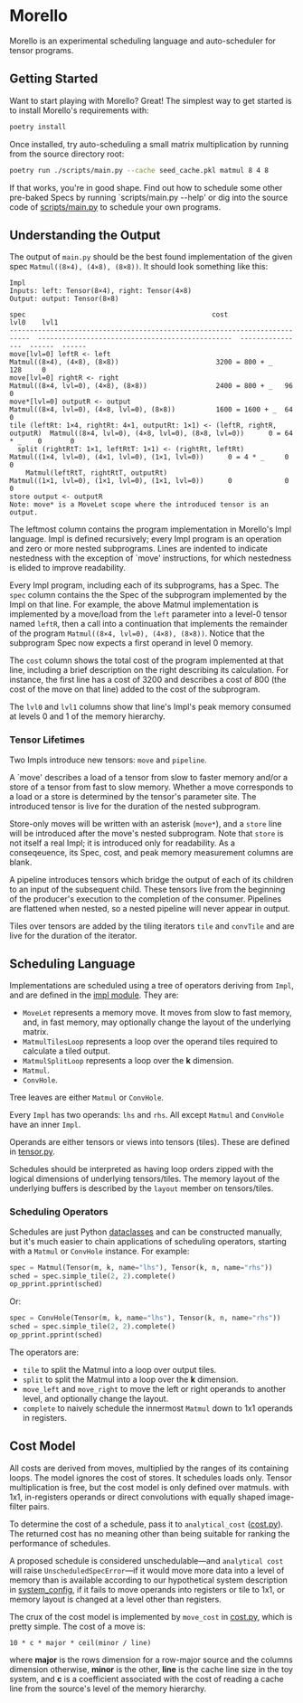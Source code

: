 # Morello

Morello is an experimental scheduling language and auto-scheduler for tensor programs.

## Getting Started

Want to start playing with Morello? Great! The simplest way to get started is to install Morello's requirements with:

```sh
poetry install
```

Once installed, try auto-scheduling a small matrix multiplication by running from the source directory root:
```sh
poetry run ./scripts/main.py --cache seed_cache.pkl matmul 8 4 8
```

If that works, you're in good shape. Find out how to schedule some other pre-baked Specs by running `scripts/main.py --help' or dig into the source code of [scripts/main.py] to schedule your own programs.

## Understanding the Output

The output of `main.py` should be the best found implementation of the given spec `Matmul((8×4), (4×8), (8×8))`. It should look something like this:

```
Impl
Inputs: left: Tensor(8×4), right: Tensor(4×8)
Output: output: Tensor(8×8)
                                                                             spec                                              cost              lvl0    lvl1
---------------------------------------------------------------------------  ------------------------------------------------  ----------------  ------  ------
move[lvl=0] leftR <- left                                                    Matmul((8×4), (4×8), (8×8))                        3200 = 800 + _   128     0
move[lvl=0] rightR <- right                                                  Matmul((8×4, lvl=0), (4×8), (8×8))                 2400 = 800 + _   96      0
move*[lvl=0] outputR <- output                                               Matmul((8×4, lvl=0), (4×8, lvl=0), (8×8))          1600 = 1600 + _  64      0
tile (leftRt: 1×4, rightRt: 4×1, outputRt: 1×1) <- (leftR, rightR, outputR)  Matmul((8×4, lvl=0), (4×8, lvl=0), (8×8, lvl=0))      0 = 64 * _    0       0
  split (rightRtT: 1×1, leftRtT: 1×1) <- (rightRt, leftRt)                   Matmul((1×4, lvl=0), (4×1, lvl=0), (1×1, lvl=0))      0 = 4 * _     0       0
    Matmul(leftRtT, rightRtT, outputRt)                                      Matmul((1×1, lvl=0), (1×1, lvl=0), (1×1, lvl=0))      0             0       0
store output <- outputR
Note: move* is a MoveLet scope where the introduced tensor is an output.
```

The leftmost column contains the program implementation in Morello's Impl language.
Impl is defined recursively; every Impl program is an operation and zero or more nested subprograms.
Lines are indented to indicate nestedness with the exception of `move' instructions, for which nestedness is elided to improve readability.

Every Impl program, including each of its subprograms, has a Spec. The `spec` column contains the the Spec of the subprogram implemented by the Impl on that line.
For example, the above Matmul implementation is implemented by a move/load from the `left` parameter into a level-0 tensor named `leftR`, then a call into a continuation that implements the remainder of the program `Matmul((8×4, lvl=0), (4×8), (8×8))`. Notice that the subprogram Spec now expects a first operand in level 0 memory.

The `cost` column shows the total cost of the program implemented at that line, including a brief description on the right describing its calculation. For instance, the first line has a cost of 3200 and describes a cost of 800 (the cost of the move on that line) added to the cost of the subprogram.

The `lvl0` and `lvl1` columns show that line's Impl's peak memory consumed at levels 0 and 1 of the memory hierarchy.

### Tensor Lifetimes

Two Impls introduce new tensors: `move` and `pipeline`.

A `move' describes a load of a tensor from slow to faster memory and/or a store of a tensor from fast to slow memory. Whether a move corresponds to a load or a store is determined by the tensor's parameter site. The introduced tensor is live for the duration of the nested subprogram.

Store-only moves will be written with an asterisk (`move*`), and a `store` line will be introduced after the move's nested subprogram.
Note that `store` is not itself a real Impl; it is introduced only for readability.
As a conseqeuence, its Spec, cost, and peak memory measurement columns are blank.

A pipeline introduces tensors which bridge the output of each of its children to an input of the subsequent child.
These tensors live from the beginning of the producer's execution to the completion of the consumer.
Pipelines are flattened when nested, so a nested pipeline will never appear in output.

Tiles over tensors are added by the tiling iterators `tile` and `convTile` and are live for the duration of the iterator.

## Scheduling Language

Implementations are scheduled using a tree of operators deriving from `Impl`, and are defined in the [impl module]. They are:

  * `MoveLet` represents a memory move. It moves from slow to fast memory, and, in fast memory, may optionally change the layout of the underlying matrix.
  * `MatmulTilesLoop` represents a loop over the operand tiles required to calculate a tiled output.
  * `MatmulSplitLoop` represents a loop over the **k** dimension.
  * `Matmul`.
  * `ConvHole`.

Tree leaves are either `Matmul` or `ConvHole`.

Every `Impl` has two operands: `lhs` and `rhs`. All except `Matmul` and `ConvHole` have an inner `Impl`.

Operands are either tensors or views into tensors (tiles). These are defined in [tensor.py].

Schedules should be interpreted as having loop orders zipped with the logical dimensions of underlying tensors/tiles. The memory layout of the underlying buffers is described by the `layout` member on tensors/tiles.

### Scheduling Operators

Schedules are just Python [dataclasses](https://docs.python.org/3/library/dataclasses.html) and can be constructed manually, but it's much easier to chain applications of scheduling operators, starting with a `Matmul` or `ConvHole` instance. For example:

```python
spec = Matmul(Tensor(m, k, name="lhs"), Tensor(k, n, name="rhs"))
sched = spec.simple_tile(2, 2).complete()
op_pprint.pprint(sched)
```

Or:

```python
spec = ConvHole(Tensor(m, k, name="lhs"), Tensor(k, n, name="rhs"))
sched = spec.simple_tile(2, 2).complete()
op_pprint.pprint(sched)
```

The operators are:

  * `tile` to split the Matmul into a loop over output tiles.
  * `split` to split the Matmul into a loop over the **k** dimension.
  * `move_left` and `move_right` to move the left or right operands to another level, and optionally change the layout.
  * `complete` to naively schedule the innermost `Matmul` down to 1x1 operands in registers.

## Cost Model

All costs are derived from moves, multiplied by the ranges of its containing loops. The model ignores the cost of stores. It schedules loads only. Tensor multiplication is free, but the cost model is only defined over matmuls. with 1x1, in-registers operands or direct convolutions with equally shaped image-filter pairs.

To determine the cost of a schedule, pass it to `analytical_cost` ([cost.py]). The returned cost has no meaning other than being suitable for ranking the performance of schedules.

A proposed schedule is considered unschedulable—and `analytical cost` will raise `UnscheduledSpecError`—if it would move more data into a level of memory than is available according to our hypothetical system description in [system_config], if it fails to move operands into registers or tile to 1x1, or memory layout is changed at a level other than registers.

The crux of the cost model is implemented by `move_cost` in [cost.py], which is pretty simple. The cost of a move is:

`10 * c * major * ceil(minor / line)`

where **major** is the rows dimension for a row-major source and the columns dimension otherwise, **minor** is the other, **line** is the cache line size in the toy system, and **c** is a coefficient associated with the cost of reading a cache line from the source's level of the memory hierarchy.

<!-- Links -->
[scripts/main.py]: scripts/main.py
[tensor.py]: morello/tensor.py
[impl module]: morello/impl/__init__.py
[system_config]: morello/system_config
[cost.py]: morello/cost.py
